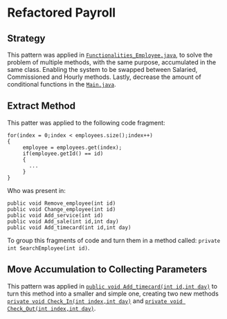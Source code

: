 # Refactored Payroll

 ## Strategy
 
  This pattern was applied in [`Functionalities_Employee.java`](https://github.com/Tayco110/Payroll/blob/main/Payroll/src/functionalities/Functionalities_Employee.java), to solve    the problem of multiple methods, with the same purpose, accumulated in the same class. Enabling the system to be swapped between Salaried, Commissioned and Hourly methods. Lastly, decrease the amount of conditional functions in the [`Main.java`](https://github.com/Tayco110/Payroll/blob/main/Payroll/src/Main.java).
  
 ## Extract Method
 
  This patter was applied to the following code fragment:
  ```
  for(index = 0;index < employees.size();index++)
  {
       employee = employees.get(index);
       if(employee.getId() == id)
       {
         ...
       }
  }
  ```
  Who was present in:
  ```
  public void Remove_employee(int id)
  public void Change_employee(int id)
  public void Add_service(int id)
  public void Add_sale(int id,int day)
  public void Add_timecard(int id,int day)
  ```
  To group this fragments of code and turn them in a method called: `private int SearchEmployee(int id)`.
  
  ## Move Accumulation to Collecting Parameters
  
  This pattern was applied in [`public void Add_timecard(int id,int day)`](https://github.com/Tayco110/Refactored_Payroll/blob/main/Refactored%20Payroll/src/functionalities/HourlyStrategy.java#L347) to turn this method into a smaller and simple one, creating two new methods [`private void Check_In(int index,int day)`](https://github.com/Tayco110/Refactored_Payroll/blob/main/Refactored%20Payroll/src/functionalities/HourlyStrategy.java#L40) and [`private void Check_Out(int index,int day)`](https://github.com/Tayco110/Refactored_Payroll/blob/main/Refactored%20Payroll/src/functionalities/HourlyStrategy.java#L63).
  
 
 
